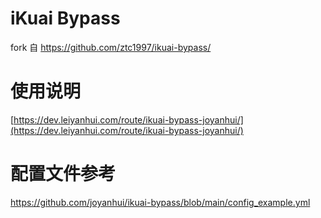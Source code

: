 # iKuai Bypass
fork 自 https://github.com/ztc1997/ikuai-bypass/

# 使用说明

[https://dev.leiyanhui.com/route/ikuai-bypass-joyanhui/](https://dev.leiyanhui.com/route/ikuai-bypass-joyanhui/)  

# 配置文件参考

https://github.com/joyanhui/ikuai-bypass/blob/main/config_example.yml